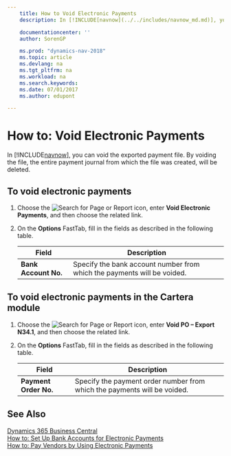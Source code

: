 ```yaml
---
    title: How to Void Electronic Payments
    description: In [!INCLUDE[navnow](../../includes/navnow_md.md)], you can void the exported payment file. By voiding the file, the entire payment journal from which the file was created, will be deleted.

    documentationcenter: ''
    author: SorenGP

    ms.prod: "dynamics-nav-2018"
    ms.topic: article
    ms.devlang: na
    ms.tgt_pltfrm: na
    ms.workload: na
    ms.search.keywords:
    ms.date: 07/01/2017
    ms.author: edupont

---
```

# How to: Void Electronic Payments
In [!INCLUDE[navnow](../../includes/navnow_md.md)], you can void the exported payment file. By voiding the file, the entire payment journal from which the file was created, will be deleted.  

## To void electronic payments  

1.  Choose the ![Search for Page or Report](../../media/ui-search/search_small.png "Search for Page or Report icon") icon, enter **Void Electronic Payments**, and then choose the related link.  
2.  On the **Options** FastTab, fill in the fields as described in the following table.  

    |Field|Description|  
    |---------------------------------|---------------------------------------|  
    |**Bank Account No.**|Specify the bank account number from which the payments will be voided.|  

## To void electronic payments in the Cartera module  

1.  Choose the ![Search for Page or Report](../../media/ui-search/search_small.png "Search for Page or Report icon") icon, enter **Void PO – Export N34.1**, and then choose the related link.  
2.  On the **Options** FastTab, fill in the fields as described in the following table.  

    |Field|Description|  
    |---------------------------------|---------------------------------------|  
    |**Payment Order No.**|Specify the payment order number from which the payments will be voided.|  

## See Also
[Dynamics 365 Business Central](https://docs.microsoft.com/dynamics365/business-central/)  
[How to: Set Up Bank Accounts for Electronic Payments](how-to-set-up-bank-accounts-for-electronic-payments.md)   
 [How to: Pay Vendors by Using Electronic Payments](how-to-pay-vendors-by-using-electronic-payments.md)
